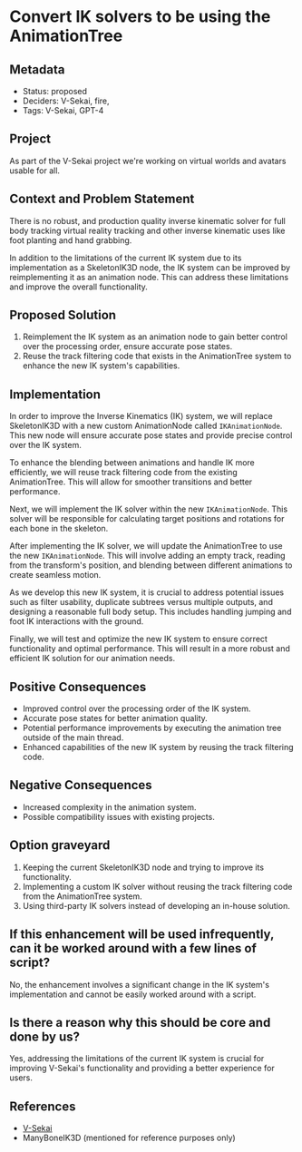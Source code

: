 # Convert IK solvers to be using the AnimationTree

## Metadata

- Status: proposed
- Deciders: V-Sekai, fire,
- Tags: V-Sekai, GPT-4

## Project

As part of the V-Sekai project we're working on virtual worlds and avatars usable for all.

## Context and Problem Statement

There is no robust, and production quality inverse kinematic solver for full body tracking virtual reality tracking and other inverse kinematic uses like foot planting and hand grabbing.

In addition to the limitations of the current IK system due to its implementation as a SkeletonIK3D node, the IK system can be improved by reimplementing it as an animation node. This can address these limitations and improve the overall functionality.

## Proposed Solution

1. Reimplement the IK system as an animation node to gain better control over the processing order, ensure accurate pose states.
2. Reuse the track filtering code that exists in the AnimationTree system to enhance the new IK system's capabilities.

## Implementation

In order to improve the Inverse Kinematics (IK) system, we will replace SkeletonIK3D with a new custom AnimationNode called `IKAnimationNode`. This new node will ensure accurate pose states and provide precise control over the IK system.

To enhance the blending between animations and handle IK more efficiently, we will reuse track filtering code from the existing AnimationTree. This will allow for smoother transitions and better performance.

Next, we will implement the IK solver within the new `IKAnimationNode`. This solver will be responsible for calculating target positions and rotations for each bone in the skeleton.

After implementing the IK solver, we will update the AnimationTree to use the new `IKAnimationNode`. This will involve adding an empty track, reading from the transform's position, and blending between different animations to create seamless motion.

As we develop this new IK system, it is crucial to address potential issues such as filter usability, duplicate subtrees versus multiple outputs, and designing a reasonable full body setup. This includes handling jumping and foot IK interactions with the ground.

Finally, we will test and optimize the new IK system to ensure correct functionality and optimal performance. This will result in a more robust and efficient IK solution for our animation needs.

## Positive Consequences

- Improved control over the processing order of the IK system.
- Accurate pose states for better animation quality.
- Potential performance improvements by executing the animation tree outside of the main thread.
- Enhanced capabilities of the new IK system by reusing the track filtering code.

## Negative Consequences

- Increased complexity in the animation system.
- Possible compatibility issues with existing projects.

## Option graveyard

1. Keeping the current SkeletonIK3D node and trying to improve its functionality.
2. Implementing a custom IK solver without reusing the track filtering code from the AnimationTree system.
3. Using third-party IK solvers instead of developing an in-house solution.

## If this enhancement will be used infrequently, can it be worked around with a few lines of script?

No, the enhancement involves a significant change in the IK system's implementation and cannot be easily worked around with a script.

## Is there a reason why this should be core and done by us?

Yes, addressing the limitations of the current IK system is crucial for improving V-Sekai's functionality and providing a better experience for users.

## References

- [V-Sekai](https://v-sekai.org/)
- ManyBoneIK3D (mentioned for reference purposes only)